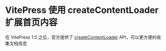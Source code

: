 # VitePress 使用 createContentLoader 扩展首页内容

在 VitePress 1.0 之后，官方提供了 [createContentLoader](https://vitepress.dev/guide/data-loading#createcontentloader) API，可以更方便的收集文档信息
